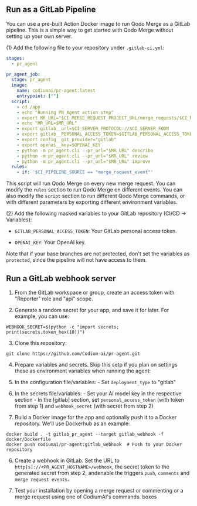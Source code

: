 ## Run as a GitLab Pipeline
You can use a pre-built Action Docker image to run Qodo Merge as a GitLab pipeline. This is a simple way to get started with Qodo Merge without setting up your own server.

(1) Add the following file to your repository under `.gitlab-ci.yml`:
```yaml
stages:
  - pr_agent

pr_agent_job:
  stage: pr_agent
  image:
    name: codiumai/pr-agent:latest
    entrypoint: [""]
  script:
    - cd /app
    - echo "Running PR Agent action step"
    - export MR_URL="$CI_MERGE_REQUEST_PROJECT_URL/merge_requests/$CI_MERGE_REQUEST_IID"
    - echo "MR_URL=$MR_URL"
    - export gitlab__url=$CI_SERVER_PROTOCOL://$CI_SERVER_FQDN
    - export gitlab__PERSONAL_ACCESS_TOKEN=$GITLAB_PERSONAL_ACCESS_TOKEN
    - export config__git_provider="gitlab"
    - export openai__key=$OPENAI_KEY
    - python -m pr_agent.cli --pr_url="$MR_URL" describe
    - python -m pr_agent.cli --pr_url="$MR_URL" review
    - python -m pr_agent.cli --pr_url="$MR_URL" improve
  rules:
    - if: '$CI_PIPELINE_SOURCE == "merge_request_event"'
```
This script will run Qodo Merge on every new merge request. You can modify the `rules` section to run Qodo Merge on different events.
You can also modify the `script` section to run different Qodo Merge commands, or with different parameters by exporting different environment variables.


(2) Add the following masked variables to your GitLab repository (CI/CD -> Variables):

- `GITLAB_PERSONAL_ACCESS_TOKEN`: Your GitLab personal access token.

- `OPENAI_KEY`: Your OpenAI key.

Note that if your base branches are not protected, don't set the variables as `protected`, since the pipeline will not have access to them.



## Run a GitLab webhook server

1. From the GitLab workspace or group, create an access token with "Reporter" role and "api" scope.

2. Generate a random secret for your app, and save it for later. For example, you can use:

```
WEBHOOK_SECRET=$(python -c "import secrets; print(secrets.token_hex(10))")
```

3. Clone this repository:

```
git clone https://github.com/Codium-ai/pr-agent.git
```

4. Prepare variables and secrets. Skip this setp if you plan on settings these as environment variables when running the agent:
  1. In the configuration file/variables:
    - Set `deployment_type` to "gitlab"

  2. In the secrets file/variables:
    - Set your AI model key in the respective section
    - In the [gitlab] section, set `personal_access_token` (with token from step 1) and `webhook_secret` (with secret from step 2)


5. Build a Docker image for the app and optionally push it to a Docker repository. We'll use Dockerhub as an example:
```
docker build . -t gitlab_pr_agent --target gitlab_webhook -f docker/Dockerfile
docker push codiumai/pr-agent:gitlab_webhook  # Push to your Docker repository
```

6. Create a webhook in GitLab. Set the URL to ```http[s]://<PR_AGENT_HOSTNAME>/webhook```, the secret token to the generated secret from step 2, andenable the triggers `push`, `comments` and `merge request events`.

7. Test your installation by opening a merge request or commenting or a merge request using one of CodiumAI's commands.
boxes